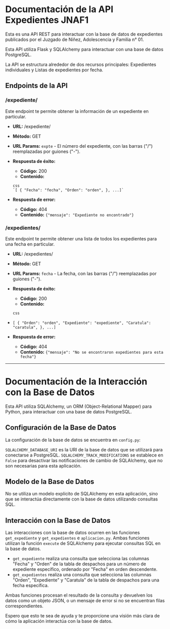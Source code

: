 # Documentación de la API Expedientes JNAF1

Esta es una API REST para interactuar con la base de datos de expedientes publicados por el Juzgado de Niñez, Adolescencia y Familia n° 01. 

Esta API utiliza Flask y SQLAlchemy para interactuar con una base de datos PostgreSQL.

La API se estructura alrededor de dos recursos principales: Expedientes individuales y Listas de expedientes por fecha.

## Endpoints de la API

### /expediente/<expte>

Este endpoint te permite obtener la información de un expediente en particular.

- **URL:** /expediente/<expte>
- **Método:** GET
- **URL Params:** `expte` - El número del expediente, con las barras ("/") reemplazadas por guiones ("-").
- **Respuesta de éxito:**
    - **Código:** 200
    - **Contenido:**
    
    ```
    css
    `[ { "Fecha": "fecha", "Orden": "orden", }, ...]`
    ```
    
- **Respuesta de error:**
    - **Código:** 404
    - **Contenido:** `{"mensaje": "Expediente no encontrado"}`

### /expedientes/<fecha>

Este endpoint te permite obtener una lista de todos los expedientes para una fecha en particular.

- **URL:** /expedientes/<fecha>
- **Método:** GET
- **URL Params:** `fecha` - La fecha, con las barras ("/") reemplazadas por guiones ("-").
- **Respuesta de éxito:**
    - **Código:** 200
    - **Contenido:**
    
    ```
    css
    
    ```
    
- `[ { "Orden": "orden", "Expediente": "expediente", "Caratula": "caratula", }, ...]`
- **Respuesta de error:**
    - **Código:** 404
    - **Contenido:** `{"mensaje": "No se encontraron expedientes para esta fecha"}`

---

# Documentación de la Interacción con la Base de Datos

Esta API utiliza SQLAlchemy, un ORM (Object-Relational Mapper) para Python, para interactuar con una base de datos PostgreSQL.

## Configuración de la Base de Datos

La configuración de la base de datos se encuentra en `config.py`:

`SQLALCHEMY_DATABASE_URI` es la URI de la base de datos que se utilizará para conectarse a PostgreSQL. `SQLALCHEMY_TRACK_MODIFICATIONS` se establece en `False` para desactivar las notificaciones de cambio de SQLAlchemy, que no son necesarias para esta aplicación.

## Modelo de la Base de Datos

No se utiliza un modelo explícito de SQLAlchemy en esta aplicación, sino que se interactúa directamente con la base de datos utilizando consultas SQL.

## Interacción con la Base de Datos

Las interacciones con la base de datos ocurren en las funciones `get_expediente` y `get_expedientes` e `aplicacion.py`. Ambas funciones utilizan la función `execute` de SQLAlchemy para ejecutar consultas SQL en la base de datos.

- `get_expediente` realiza una consulta que selecciona las columnas "Fecha" y "Orden" de la tabla de despachos para un número de expediente específico, ordenado por "Fecha" en orden descendente.
- `get_expedientes` realiza una consulta que selecciona las columnas "Orden", "Expediente" y "Caratula" de la tabla de despachos para una fecha específica.

Ambas funciones procesan el resultado de la consulta y devuelven los datos como un objeto JSON, o un mensaje de error si no se encuentran filas correspondientes.

Espero que esto te sea de ayuda y te proporcione una visión más clara de cómo la aplicación interactúa con la base de datos.

